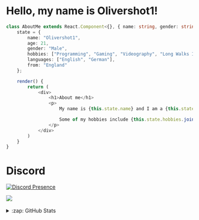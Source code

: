 <h1>
  Hello, my name is Olivershot1!
</h1>



```typescript
class AboutMe extends React.Component<{}, { name: string, gender: string, hobbies: string[], languages: string[] }> {
    state = {
        name: "Olivershot1",
        age: 21,
        gender: "Male",
        hobbies: ["Programming", "Gaming", "Videography", "Long Walks In The Dark"],
        languages: ["English", "German"],
        from: "England"
    };

    render() {
        return (
            <div>
                <h1>About me</h1>
                <p>
                    My name is {this.state.name} and I am a {this.state.age} years old {this.state.gender.toLowerCase()} coder from {this.state.from}.

                    Some of my hobbies include {this.state.hobbies.join(", ")}, and I speak {this.state.languages.join(", ")}.
                </p>
            </div>
        )
    }
}
```

# Discord
[![Discord Presence](https://lanyard.cnrad.dev/api/516646179724066816)](https://discord.com/users/516646179724066816theme=:dark) 

<a href="https://github.com/olivershot1/github-readme-stats">
  <img align="center" src="https://github-readme-stats.vercel.app/api/top-langs/?username=olivershot1&count_private=true&theme=midnight-purple&layout=compact" />
</a>
<br />
<br />

<details>
  <summary>:zap: GitHub Stats</summary>

<a href="https://github.com/olivershot1/github-readme-stats">
  <img align="center" src="https://github-readme-stats.vercel.app/api?username=olivershot1&count_private=true&theme=midnight-purple" />
</a>
 
<a href = "https://github.com/olivershot1?tab=repositories"><img src="https://capsule-render.vercel.app/api?section=footer&type=waving&color=0:00c7ad,75:6e97fd,100:5d52ac" width = "100%"/></a>

